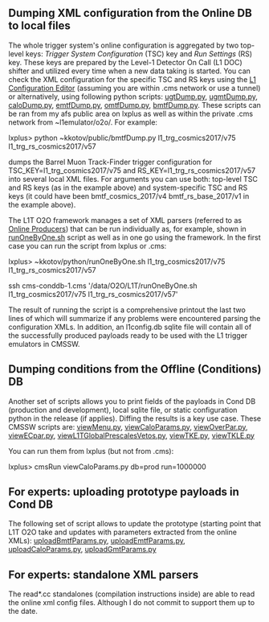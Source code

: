 ## Dumping XML configuration from the Online DB to local files

The whole trigger system's online configuration is aggregated by two top-level keys: *Trigger System Configuration*
(TSC) key and *Run Settings* (RS) key. These keys are prepared by the Level-1 Detector On Call (L1 DOC) shifter and
utilized every time when a new data taking is started. You can check the XML configuration for the specific TSC
and RS keys using the [L1 Configuration Editor](https://l1ce.cms) (assuming you are within .cms network or use a
tunnel) or alternatively, using following python scripts:
[ugtDump.py](https://github.com/kkotov/cmssw/blob/o2oUtilities92X/L1TriggerConfig/Utilities/test/ugtDump.py),
[ugmtDump.py](https://github.com/kkotov/cmssw/blob/o2oUtilities92X/L1TriggerConfig/Utilities/test/ugmtDump.py),
[caloDump.py](https://github.com/kkotov/cmssw/blob/o2oUtilities92X/L1TriggerConfig/Utilities/test/caloDump.py),
[emtfDump.py](https://github.com/kkotov/cmssw/blob/o2oUtilities92X/L1TriggerConfig/Utilities/test/emtfDump.py),
[omtfDump.py](https://github.com/kkotov/cmssw/blob/o2oUtilities92X/L1TriggerConfig/Utilities/test/omtfDump.py),
[bmtfDump.py](https://github.com/kkotov/cmssw/blob/o2oUtilities92X/L1TriggerConfig/Utilities/test/bmtfDump.py).
These scripts can be ran from my afs public area on lxplus as well as within the private .cms network from
~l1emulator/o2o/. For example:

lxplus> python ~kkotov/public/bmtfDump.py l1\_trg\_cosmics2017/v75 l1\_trg\_rs\_cosmics2017/v57

dumps the Barrel Muon Track-Finder trigger configuration for TSC\_KEY=l1\_trg\_cosmics2017/v75 and
RS\_KEY=l1\_trg\_rs\_cosmics2017/v57 into several local XML files. For arguments you can use both: top-level
TSC and RS keys (as in the example above) and system-specific TSC and RS keys
(it could have been bmtf\_cosmics\_2017/v4 bmtf\_rs\_base\_2017/v1 in the example above).

The L1T O2O framework manages a set of XML parsers (referred to as [Online Producers](https://github.com/cms-sw/cmssw/tree/master/L1TriggerConfig/L1TConfigProducers/src))
that can be run individually as, for example, shown in [runOneByOne.sh](https://github.com/cms-sw/cmssw/blob/master/L1TriggerConfig/Utilities/test/runOneByOne.sh)
script as well as in one go using the framework. In the first case you can run the script from lxplus or .cms:

lxplus> ~kkotov/python/runOneByOne.sh l1\_trg\_cosmics2017/v75 l1\_trg\_rs\_cosmics2017/v57

ssh cms-conddb-1.cms '/data/O2O/L1T/runOneByOne.sh l1\_trg\_cosmics2017/v75 l1\_trg\_rs\_cosmics2017/v57'

The result of running the script is a comprehensive printout the last two lines of which will summarize if
any problems were encountered parsing the configuration XMLs. In addition, an l1config.db sqlite file will
contain all of the successfully produced payloads ready to be used with the L1 trigger emulators in CMSSW.

## Dumping conditions from the Offline (Conditions) DB

Another set of scripts allows you to print fields of the payloads in Cond DB (production and development), local
sqlite file, or static configuration python in the release (if applies). Diffing the results is a key use case.
These CMSSW scripts are:
[viewMenu.py](https://github.com/kkotov/cmssw/blob/o2oUtilities92X/L1TriggerConfig/Utilities/test/viewMenu.py),
[viewCaloParams.py](https://github.com/kkotov/cmssw/blob/o2oUtilities92X/L1TriggerConfig/Utilities/test/viewCaloParams.py),
[viewOverPar.py](https://github.com/kkotov/cmssw/blob/o2oUtilities92X/L1TriggerConfig/Utilities/test/viewOverPar.py),
[viewECpar.py](https://github.com/kkotov/cmssw/blob/o2oUtilities92X/L1TriggerConfig/Utilities/test/viewECpar.py),
[viewL1TGlobalPrescalesVetos.py](https://github.com/kkotov/cmssw/blob/o2oUtilities92X/L1TriggerConfig/Utilities/test/viewL1TGlobalPrescalesVetos.py),
[viewTKE.py](https://github.com/kkotov/cmssw/blob/o2oUtilities92X/L1TriggerConfig/Utilities/test/viewTKE.py),
[viewTKLE.py](https://github.com/kkotov/cmssw/blob/o2oUtilities92X/L1TriggerConfig/Utilities/test/viewTKLE.py)

You can run them from lxplus (but not from .cms):

lxplus> cmsRun viewCaloParams.py db=prod run=1000000

## For experts: uploading prototype payloads in Cond DB

The following set of script allows to update the prototype (starting point that L1T O2O take and updates with parameters
extracted from the online XMLs):
[uploadBmtfParams.py](https://github.com/kkotov/cmssw/blob/o2oUtilities92X/L1TriggerConfig/Utilities/test/uploadBmtfParams.py),
[uploadEmtfParams.py](https://github.com/kkotov/cmssw/blob/o2oUtilities92X/L1TriggerConfig/Utilities/test/uploadEmtfParams.py),
[uploadCaloParams.py](https://github.com/kkotov/cmssw/blob/o2oUtilities92X/L1TriggerConfig/Utilities/test/uploadCaloParams.py),
[uploadGmtParams.py](https://github.com/kkotov/cmssw/blob/o2oUtilities92X/L1TriggerConfig/Utilities/test/uploadGmtParams.py)

## For experts: standalone XML parsers

The read*.cc standalones (compilation instructions inside) are able to read the online xml config files. Although I do
not commit to support them up to the date.
